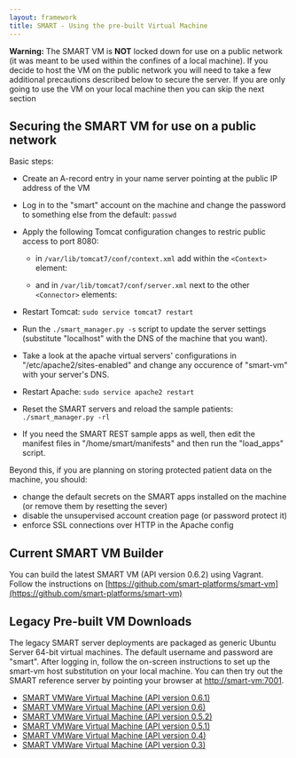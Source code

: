 ```yaml
---
layout: framework
title: SMART - Using the pre-built Virtual Machine
---
```



<div class='red_box'>
  <p>
    <b>Warning:</b> The SMART VM is <b>NOT</b> locked down for use on a
    public network (it was meant to be used within the confines of a local
    machine). If you decide to host the VM on the public network you will
    need to take a few additional precautions described below to secure the
    server. If you are only going to use the VM on your local machine then
    you can skip the next section</p>
</div>


## Securing the SMART VM for use on a public network

Basic steps:

  * Create an A-record entry in your name server pointing at the public IP
    address of the VM

  * Log in to the "smart" account on the machine and change the password
    to something else from the default: `passwd`

  * Apply the following Tomcat configuration changes to restric public access
    to port 8080:

      + in `/var/lib/tomcat7/conf/context.xml` add within the `<Context>` element:

        <Valve className="org.apache.catalina.valves.RemoteHostValve" allow="localhost"/>

      + and in `/var/lib/tomcat7/conf/server.xml` next to the other `<Connector>` elements:

        <Connector port="8080" protocol="HTTP/1.1" enableLookups="true">

  * Restart Tomcat: `sudo service tomcat7 restart`

  * Run the `./smart_manager.py -s` script to update the server settings
    (substitute "localhost" with the DNS of the machine that you want).

  * Take a look at the apache virtual servers' configurations in
    "/etc/apache2/sites-enabled" and change any occurence of "smart-vm"
    with your server's DNS.

  * Restart Apache: `sudo service apache2 restart`

  * Reset the SMART servers and reload the sample patients: `./smart_manager.py -rl`

  * If you need the SMART REST sample apps as well, then edit the manifest
    files in "/home/smart/manifests" and then run the "load_apps" script.

Beyond this, if you are planning on storing protected patient data on the
machine, you should:

   * change the default secrets on the SMART apps installed on the machine
(or remove them by resetting the sever)
   * disable the unsupervised account creation page (or password protect
it)
   * enforce SSL connections over HTTP in the Apache config

## Current SMART VM Builder

You can build the latest SMART VM (API version 0.6.2) using Vagrant. Follow the instructions on 
[https://github.com/smart-platforms/smart-vm](https://github.com/smart-platforms/smart-vm)
   
## Legacy Pre-built VM Downloads

The legacy SMART server deployments are packaged as generic Ubuntu Server 64-bit
virtual machines. The default username and password are "smart". After
logging in, follow the on-screen instructions to set up the smart-vm
host substitution on your local machine. You can then try out the SMART
reference server by pointing your browser at <http://smart-vm:7001>.

* [SMART VMWare Virtual Machine (API version 0.6.1)](http://media.smartplatforms.org/smart-vm/smart-vm-0.6.1.zip)
* [SMART VMWare Virtual Machine (API version 0.6)](http://media.smartplatforms.org/smart-vm/smart-vm-0.6.zip)
* [SMART VMWare Virtual Machine (API version 0.5.2)](http://media.smartplatforms.org/smart-vm/smart-vm-0.5.2.zip)
* [SMART VMWare Virtual Machine (API version 0.5.1)](http://media.smartplatforms.org/smart-vm/smart-vm-0.5.1.zip)
* [SMART VMWare Virtual Machine (API version 0.4)](http://media.smartplatforms.org/smart-vm/smart-vm-0.4.zip)
* [SMART VMWare Virtual Machine (API version 0.3)](http://media.smartplatforms.org/smart-vm/smart-vm-0.3.zip)
